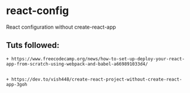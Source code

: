 # react-config
React configuration without create-react-app

## Tuts followed: 
    + https://www.freecodecamp.org/news/how-to-set-up-deploy-your-react-app-from-scratch-using-webpack-and-babel-a669891033d4/


    + https://dev.to/vish448/create-react-project-without-create-react-app-3goh